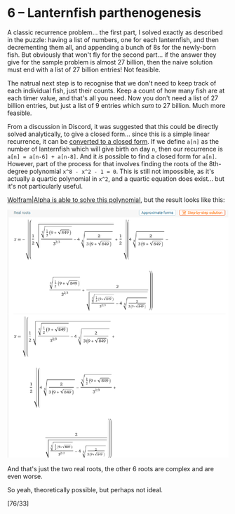 # 6 &ndash; Lanternfish parthenogenesis
A classic recurrence problem... the first part, I solved exactly as described in the puzzle: having a list of numbers, one for each lanternfish, and then decrementing them all, and appending a bunch of 8s for the newly-born fish. But obviously that won't fly for the second part... if the answer they give for the sample problem is almost 27 billion, then the naive solution must end with a list of 27 billion entries! Not feasible.

The natrual next step is to recognise that we don't need to keep track of each individual fish, just their counts. Keep a count of how many fish are at each timer value, and that's all you need. Now you don't need a list of 27 billion entries, but just a list of 9 entries which _sum_ to 27 billion. Much more feasible.

From a discussion in Discord, it was suggested that this could be directly solved analytically, to give a closed form... since this is a simple linear recurrence, it can be [converted to a closed form](https://en.wikipedia.org/wiki/Linear_recurrence_with_constant_coefficients#Solution_to_homogeneous_case). If we define `a[n]` as the number of lanternfish which will give birth on day `n`, then our recurrence is `a[n] = a[n-6] + a[n-8]`. And it _is_ possible to find a closed form for `a[n]`. However, part of the process for that involves finding the roots of the 8th-degree polynomial `x^8 - x^2 - 1 = 0`. This is still not impossible, as it's actually a quartic polynomial in `x^2`, and a quartic equation does exist... but it's not particularly useful.

[Wolfram|Alpha is able to solve this polynomial](https://www.wolframalpha.com/input/?i=x%5E8+-+x%5E2+-+1+%3D+0), but the result looks like this:

![x = sqrt(1/2 sqrt((1/2 (9 + sqrt(849)))^(1/3)/3^(2/3) - 4 (2/(3 (9 + sqrt(849))))^(1/3)) + 1/2 sqrt(4 (2/(3 (9 + sqrt(849))))^(1/3) - (1/2 (9 + sqrt(849)))^(1/3)/3^(2/3) + 2/sqrt((1/2 (9 + sqrt(849)))^(1/3)/3^(2/3) - 4 (2/(3 (9 + sqrt(849))))^(1/3))))](06_roots.png)

And that's just the two real roots, the other 6 roots are complex and are even worse.

So yeah, theoretically possible, but perhaps not ideal.

[76/33]
